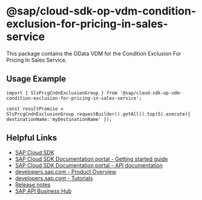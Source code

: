 # @sap/cloud-sdk-op-vdm-condition-exclusion-for-pricing-in-sales-service

This package contains the OData VDM for the Condition Exclusion For Pricing In Sales Service.

## Usage Example
```
import { SlsPrcgCndnExclusionGroup } from '@sap/cloud-sdk-op-vdm-condition-exclusion-for-pricing-in-sales-service';

const resultPromise = SlsPrcgCndnExclusionGroup.requestBuilder().getAll().top(5).execute({ destinationName:'myDestinationName' });

```

## Helpful Links

- [SAP Cloud SDK](https://github.com/SAP/cloud-sdk-js)
- [SAP Cloud SDK Documentation portal - Getting started guide](https://sap.github.io/cloud-sdk/docs/js/getting-started)
- [SAP Cloud SDK Documentation portal - API documentation](https://sap.github.io/cloud-sdk/docs/js/api)
- [developers.sap.com - Product Overview](https://developers.sap.com/topics/cloud-sdk.html)
- [developers.sap.com - Tutorials](https://developers.sap.com/tutorial-navigator.html?tag=software-product:technology-platform/sap-cloud-sdk&tag=tutorial:type/tutorial&tag=programming-tool:javascript)
- [Release notes](https://help.sap.com/doc/2324e9c3b28748a4ae2ad08166d77675/1.0/en-US/js-index.html)
- [SAP API Business Hub](https://api.sap.com/)
